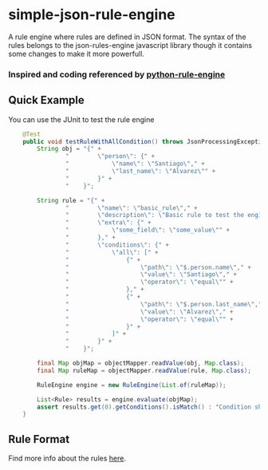 # simple-json-rule-engine
A rule engine where rules are defined in JSON format. The syntax of the rules belongs to the json-rules-engine javascript library though it contains some changes to make it more powerfull.
### Inspired and coding referenced by [python-rule-engine](https://github.com/santalvarez/python-rule-engine)
## Quick Example
You can use the JUnit to test the rule engine
```Java
    @Test
    public void testRuleWithAllCondition() throws JsonProcessingException {
        String obj = "{" +
                "        \"person\": {" +
                "            \"name\": \"Santiago\"," +
                "            \"last_name\": \"Alvarez\"" +
                "        }" +
                "    }";

        String rule = "{" +
                "        \"name\": \"basic_rule\"," +
                "        \"description\": \"Basic rule to test the engine\"," +
                "        \"extra\": {" +
                "            \"some_field\": \"some_value\"" +
                "        }," +
                "        \"conditions\": {" +
                "            \"all\": [" +
                "                {" +
                "                    \"path\": \"$.person.name\"," +
                "                    \"value\": \"Santiago\"," +
                "                    \"operator\": \"equal\"" +
                "                }," +
                "                {" +
                "                    \"path\": \"$.person.last_name\"," +
                "                    \"value\": \"Alvarez\"," +
                "                    \"operator\": \"equal\"" +
                "                }" +
                "            ]" +
                "        }" +
                "    }";

        final Map objMap = objectMapper.readValue(obj, Map.class);
        final Map ruleMap = objectMapper.readValue(rule, Map.class);

        RuleEngine engine = new RuleEngine(List.of(ruleMap));

        List<Rule> results = engine.evaluate(objMap);
        assert results.get(0).getConditions().isMatch() : "Condition should match!";
    }
```

## Rule Format
Find more info about the rules [here](doc/rules.md).
